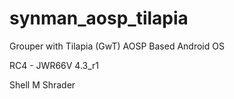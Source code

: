 synman_aosp_tilapia
===================

Grouper with Tilapia (GwT) AOSP Based Android OS

RC4 - JWR66V 4.3_r1

Shell M Shrader
